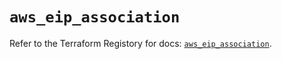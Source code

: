 # `aws_eip_association`

Refer to the Terraform Registory for docs: [`aws_eip_association`](https://registry.terraform.io/providers/hashicorp/aws/5.13.0/docs/resources/eip_association).
